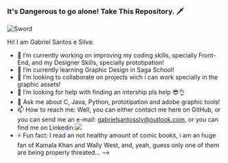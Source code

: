 ### It's Dangerous to go alone! Take This Repository. 🗡️

![Sword](https://github.com/GansoHub/GansoHub/assets/77673388/e9ad8ee6-7e60-4246-98e8-9f6c29672919)


Hi! I am Gabriel Santos e Silva:

- 🔭 I’m currently working on improving my coding skills, specially Front-End, and my Designer Skills, specially prototipation!
- 🌱 I’m currently learning Graphic Design in Saga School!
- 👯 I’m looking to collaborate on projects wich i can work specially in the graphic assets!
- 🤔 I’m looking for help with finding an intership pls help 😎👌
- 💬 Ask me about C, Java, Python, prototipation and adobe graphic tools!
- 📫 How to reach me: Well, you can either contact me here on GitHub, or you can send me an e-mail: gabrielsantosslv@outlook.com, or you can find me on Linkedin:<a href="https://www.linkedin.com/in/gabriel-santos-e-silva-74805026a" target="_blank"><img loading="lazy" src="https://img.shields.io/badge/-LinkedIn-%230077B5?style=for-the-badge&logo=linkedin&logoColor=white" target="_blank"></a>   
- ⚡ Fun fact: I read an not healthy amount of comic books, i am an huge fan of Kamala Khan and Wally West, and, yeah, guess only one of them are being properly threated...
-->
